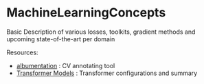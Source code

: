 # MachineLearningConcepts
Basic Description of various losses, toolkits, gradient methods and upcoming state-of-the-art per domain

Resources:
- [albumentation](https://albumentations.ai/) : CV annotating tool
- [Transformer Models](https://arxiv.org/abs/2302.07730) : Transformer configurations and summary

